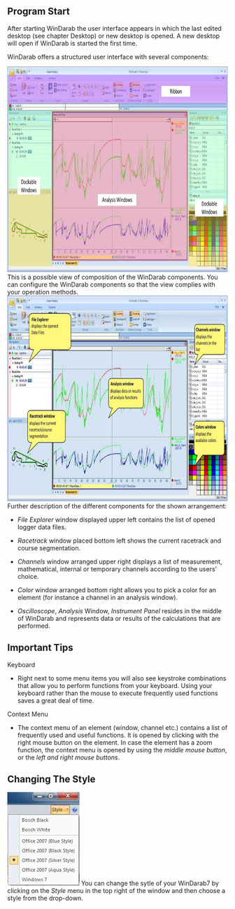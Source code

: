 ## Program Start

After starting WinDarab the user interface appears in which the last edited desktop (see chapter Desktop) or new desktop is opened. A new desktop will open if WinDarab is started the first time.
 
WinDarab offers a structured user interface with several components:

<img src="images/Structured User Interface - Color Highlighted.jpg" width="807" height="470">
 This is a possible view of composition of the WinDarab components. You can configure the WinDarab components so that the view complies with your operation methods. 
 
 
 
<img src="images/Structured User Interface - Explanations.jpg" width="807" height="470">
Further description of the different components for the shown arrangement:

* *File Explorer* window displayed upper left contains the list of opened logger data files.

* *Racetrack* window placed bottom left shows the current racetrack and course segmentation.

* *Channels* window arranged upper right displays a list of measurement, mathematical, internal or temporary channels according to the users’ choice.

* *Color* window arranged bottom right allows you to pick a color for an element (for instance a channel in an analysis window).

* *Oscilloscope*, *Analysis* Window, *Instrument Panel* resides in the middle of WinDarab and represents data or results of the calculations that are performed.
 
## Important Tips

Keyboard
- Right next to some menu items you will also see keystroke combinations that allow you to perform functions from your keyboard. Using your keyboard rather than the mouse to execute frequently used functions saves a great deal of time.
 
Context Menu
- The context menu of an element (window, channel etc.) contains a list of frequently used and useful functions. It is opened by clicking with the right mouse button on the element. In case the element has a zoom function, the context menu is opened by using the *middle mouse button*, or the *left and right mouse buttons*. 

## Changing The Style

<img src="images/Available Styles.jpg"> You can change the sytle of your WinDarab7 by clicking on the *Style* menu in the top right of the window and then choose a style from the drop-down.
 
